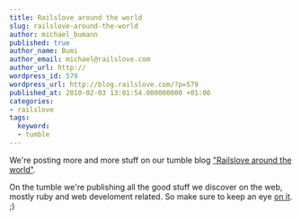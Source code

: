 ```yaml
---
title: Railslove around the world
slug: railslove-around-the-world
author: michael_bumann
published: true
author_name: Bumi
author_email: michael@railslove.com
author_url: http://
wordpress_id: 579
wordpress_url: http://blog.railslove.com/?p=579
published_at: 2010-02-03 13:01:54.000000000 +01:00
categories:
- railslove
tags:
  keyword:
  - tumble
---
```

</p>
We're posting more and more stuff on our tumble blog <a href="http://tumble.railslove.com">"Railslove around the world"</a>. 
</p>
On the tumble we're publishing all the good stuff we discover on the web, mostly ruby and web develoment related. So make sure to keep an eye <a href="http://tumble.railslove.com/">on it</a>. ;)
